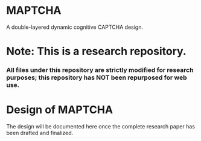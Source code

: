 # MAPTCHA
A double-layered dynamic cognitive CAPTCHA design. 




# Note: This is a research repository.
### All files under this repository are strictly modified for research purposes; this repository has NOT been repurposed for web use.  

# Design of MAPTCHA
The design will be documented here once the complete research paper has been drafted and finalized.
